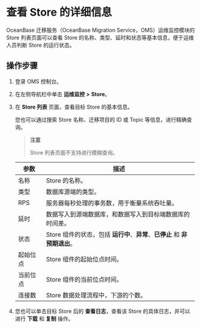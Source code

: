# 查看 Store 的详细信息

OceanBase 迁移服务（OceanBase Migration Service，OMS）运维监控模块的 Store 列表页面可以查看 Store 的名称、类型、延时和状态等基本信息，便于运维人员判断 Store 的运行状态。

## 操作步骤

1. 登录 OMS 控制台。

2. 在左侧导航栏中单击 **运维监控** **\>** **Store**。

3. 在 **Store 列表** 页面，查看目标 Store 的基本信息。

   您也可以通过搜索 Store 名称、迁移项目的 ID 或 Topic 等信息，进行精确查询。

   >**注意**
   >
   >Store 列表页面不支持进行模糊查询。

   | **参数** |                         **描述**                          |
   |--------|---------------------------------------------------------|
   | 名称     | Store 的名称。                                              |
   | 类型     | 数据库源端的类型。                                               |
   | RPS    | 服务器每秒处理的事务数，用于衡量系统吞吐量。                                  |
   | 延时     | 数据写入到源端数据库，和数据写入到目标端数据库的时间差。                            |
   | 状态     | Store 组件的状态，包括 **运行中**、**异常**、**已停止** 和 **非预期退出**。 |
   | 起始位点   | Store 组件的起始位点时间。                                        |
   | 当前位点   | Store 组件的当前位点时间。                                        |
   | 连接数    | Store 数据处理流程中，下游的个数。                                    |

4. 您也可以单击目标 Store 后的 **查看日志**，查看该 Store 的具体日志，并可以进行 **下载** 和 **复制** 操作。